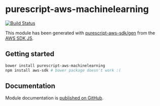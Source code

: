 # purescript-aws-machinelearning

[![Build Status](https://app.wercker.com/status/5909b9e96d1080804b17a28f72f87b6b/s/master)](https://app.wercker.com/project/byKey/5909b9e96d1080804b17a28f72f87b6b)

This module has been generated with [purescript-aws-sdk/gen](https://github.com/purescript-aws-sdk/gen) from the [AWS SDK JS](https://github.com/aws/aws-sdk-js).

## Getting started

```sh
bower install purescript-aws-machinelearning
npm install aws-sdk # bower package doesn't work :(
```

## Documentation

Module documentation is [published on GitHub](https://github.com/purescript-aws-sdk/purescript-aws-machinelearning/tree/master/docs).
